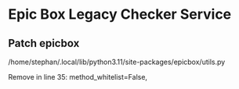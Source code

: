 # Epic Box Legacy Checker Service
## Patch epicbox
/home/stephan/.local/lib/python3.11/site-packages/epicbox/utils.py

Remove in line 35: method_whitelist=False,
